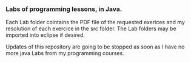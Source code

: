 ### Labs of programming lessons, in Java.

Each Lab folder cointains the PDF file of the requested exerices and my resolution of each exercice in the src folder. The Lab folders may be imported into eclipse if desired.

Updates of this repository are going to be stopped as soon as I have no more java Labs from my programming courses.
